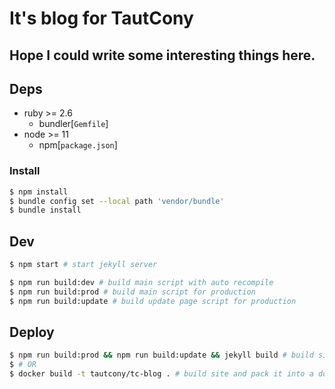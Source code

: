 # It's blog for TautCony

## Hope I could write some interesting things here.

## Deps

- ruby >= 2.6
    - bundler[`Gemfile`]
- node >= 11
    - npm[`package.json`]

### Install

```bash
$ npm install
$ bundle config set --local path 'vendor/bundle'
$ bundle install
```

## Dev

```bash
$ npm start # start jekyll server

$ npm run build:dev # build main script with auto recompile
$ npm run build:prod # build main script for production
$ npm run build:update # build update page script for production
```

## Deploy

```bash
$ npm run build:prod && npm run build:update && jekyll build # build site and deploy to server
$ # OR
$ docker build -t tautcony/tc-blog . # build site and pack it into a docker image
```
